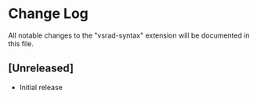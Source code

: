 # Change Log

All notable changes to the "vsrad-syntax" extension will be documented in this file.

## [Unreleased]

- Initial release